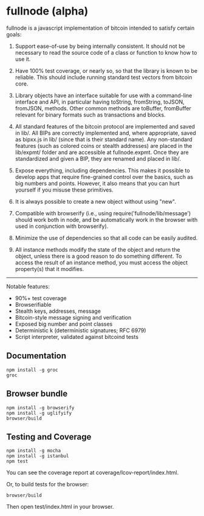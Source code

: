 fullnode (alpha)
================

fullnode is a javascript implementation of bitcoin intended to satisfy certain
goals:

1. Support ease-of-use by being internally consistent. It should not be
necessary to read the source code of a class or function to know how to use it.

2. Have 100% test coverage, or nearly so, so that the library is known to be
reliable. This should include running standard test vectors from bitcoin core.

3. Library objects have an interface suitable for use with a command-line
interface and API, in particular having toString, fromString, toJSON, fromJSON,
methods. Other common methods are toBuffer, fromBuffer relevant for binary
formats such as transactions and blocks.

4. All standard features of the bitcoin protocol are implemented and saved in
lib/. All BIPs are correctly implemented and, where appropriate, saved as
bipxx.js in lib/ (since that is their standard name). Any non-standard features
(such as colored coins or stealth addresses) are placed in the lib/expmt/
folder and are accessible at fullnode.expmt. Once they are standardized and
given a BIP, they are renamed and placed in lib/.

5. Expose everything, including dependencies. This makes it possible to develop
apps that require fine-grained control over the basics, such as big numbers and
points. However, it also means that you can hurt yourself if you misuse these
primitives.

6. It is always possible to create a new object without using "new".

7. Compatible with browserify (i.e., using require('fullnode/lib/message')
should work both in node, and be automatically work in the browser with used in
conjunction with browserify).

8. Minimize the use of dependencies so that all code can be easily audited.

9. All instance methods modify the state of the object and return the object,
unless there is a good reason to do something different.  To access the result
of an instance method, you must access the object property(s) that it modifies.

-------------------------
Notable features:
* 90%+ test coverage
* Browserifiable
* Stealth keys, addresses, message
* Bitcoin-style message signing and verification
* Exposed big number and point classes
* Deterministic k (deterministic signatures; RFC 6979)
* Script interpreter, validated against bitcoind tests

## Documentation ##

```
npm install -g groc
groc
```

## Browser bundle ##

```
npm install -g browserify
npm install -g uglifyify
browser/build

```
## Testing and Coverage ##

```
npm install -g mocha
npm install -g istanbul
npm test
```

You can see the coverage report at coverage/lcov-report/index.html.

Or, to build tests for the browser:

```
browser/build
```

Then open test/index.html in your browser.
